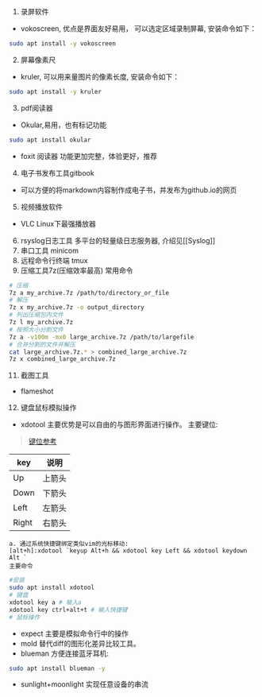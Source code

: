 1. 录屏软件
- vokoscreen, 优点是界面友好易用， 可以选定区域录制屏幕, 安装命令如下：
```bash
sudo apt install -y vokoscreen
```
2. 屏幕像素尺
- kruler, 可以用来量图片的像素长度, 安装命令如下：
```bash
sudo apt install -y kruler
```
3. pdf阅读器
- Okular,易用，也有标记功能
```bash
sudo apt install okular
```
- foxit 阅读器
功能更加完整，体验更好，推荐
4. 电子书发布工具gitbook
- 可以方便的将markdown内容制作成电子书，并发布为github.io的网页
5. 视频播放软件
- VLC
Linux下最强播放器
6. rsyslog日志工具
多平台的轻量级日志服务器, 介绍见[[Syslog]]
7. 串口工具
minicom
8. 远程命令行终端
tmux
9. 压缩工具7z(压缩效率最高)
常用命令
```bash
# 压缩
7z a my_archive.7z /path/to/directory_or_file
# 解压
7z x my_archive.7z -o output_directory
# 列出压缩包内文件
7z l my_archive.7z
# 按照大小分割文件
7z a -v100m -mx0 large_archive.7z /path/to/largefile
# 合并分割的文件并解压
cat large_archive.7z.* > combined_large_archive.7z
7z x combined_large_archive.7z
```

11. 截图工具
- flameshot
12. 键盘鼠标模拟操作
- xdotool
	主要优势是可以自由的与图形界面进行操作。
	主要键位:
> [键位参考](https://gitlab.com/nokun/gestures/-/wikis/xdotool-list-of-key-codes)

| key   | 说明  |
| ----- | --- |
| Up    | 上箭头 |
| Down  | 下箭头 |
| Left  | 左箭头 |
| Right | 右箭头 |
	a. 通过系统快捷键绑定类似vim的光标移动:
	[alt+h]:xdotool `keyup Alt+h && xdotool key Left && xdotool keydown Alt	`
	主要命令
```bash
#安装
sudo apt install xdotool
# 键盘
xdotool key a # 输入a
xdotool key ctrl+alt+t # 输入快捷键
# 鼠标操作
```
- expect
	主要是模拟命令行中的操作
- mold
替代diff的图形化差异比较工具。
- blueman
方便连接蓝牙耳机:
```bash
sudo apt install blueman -y
```
- sunlight+moonlight
实现任意设备的串流